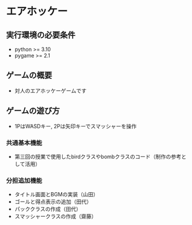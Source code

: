 # エアホッケー

## 実行環境の必要条件
* python >= 3.10
* pygame >= 2.1

## ゲームの概要
* 対人のエアホッケーゲームです

## ゲームの遊び方
* 1PはWASDキー, 2Pは矢印キーでスマッシャーを操作

### 共通基本機能
* 第三回の授業で使用したbirdクラスやbombクラスのコード（制作の参考として活用）

### 分担追加機能
* タイトル画面とBGMの実装（山田）
* ゴールと得点表示の追加（田代）
* パッククラスの作成（田代）
* スマッシャークラスの作成（齋藤）
